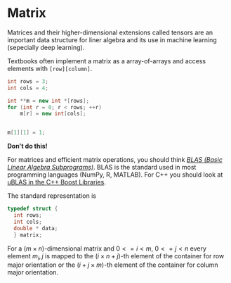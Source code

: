 # Matrix

Matrices and their higher-dimensional extensions called tensors are an important
data structure for liner algebra and its use in machine learning (sepecially deep learning).

Textbooks often implement a matrix as a array-of-arrays and access elements with 
`[row][column]`.

```cpp
int rows = 3;
int cols = 4;

int **m = new int *[rows];
for (int r = 0; r < rows; ++r)
    m[r] = new int[cols];


m[1][1] = 1;
```

**Don't do this!**

For matrices and efficient matrix operations, you should think 
[_BLAS (Basic Linear Algebra Subprograms)_](https://en.wikipedia.org/wiki/Basic_Linear_Algebra_Subprograms). BLAS is the standard used in most programming languages (NumPy, R, MATLAB). For C++ you should look at [uBLAS in the C++ Boost Libraries](https://www.boost.org/doc/libs/1_63_0/libs/numeric/ublas/doc/index.html).

The standard representation is
 ```cpp
typedef struct {
   int rows;
   int cols;
   double * data;
   } matrix;
```   

For a $(m \times n)$-dimensional matrix and $0 <= i < m$, $0 <= j < n$ every element
$m_i, j$ is mapped to the $(i \times n + j)$-th element of the container for row major
orientation or the $(i + j \times m)$-th element of the container for column major
orientation.
